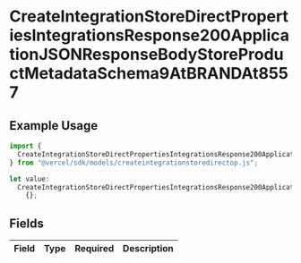 # CreateIntegrationStoreDirectPropertiesIntegrationsResponse200ApplicationJSONResponseBodyStoreProductMetadataSchema9AtBRANDAt8557

## Example Usage

```typescript
import {
  CreateIntegrationStoreDirectPropertiesIntegrationsResponse200ApplicationJSONResponseBodyStoreProductMetadataSchema9AtBRANDAt8557,
} from "@vercel/sdk/models/createintegrationstoredirectop.js";

let value:
  CreateIntegrationStoreDirectPropertiesIntegrationsResponse200ApplicationJSONResponseBodyStoreProductMetadataSchema9AtBRANDAt8557 =
    {};
```

## Fields

| Field       | Type        | Required    | Description |
| ----------- | ----------- | ----------- | ----------- |